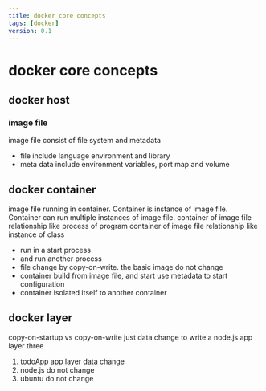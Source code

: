 ```yaml
---
title: docker core concepts
tags: [docker]
version: 0.1
---
```

# docker core concepts

## docker host

### image file
image file consist of file system and metadata
- file include language environment and library
- meta data include environment variables, port map and volume

## docker container
image file running in container. Container is instance of image file.
Container can run multiple instances of image file.
container of image file relationship like process of program 
container of image file relationship like instance of class
- run in a start process
- and run another process 
- file change by copy-on-write. the basic image do not change
- container build from image file, and start use metadata to start configuration
- container isolated itself to another container

## docker layer
copy-on-startup vs copy-on-write
just data change to write 
a node.js app layer three
1. todoApp app layer data change 
2. node.js do not change
3. ubuntu  do not change